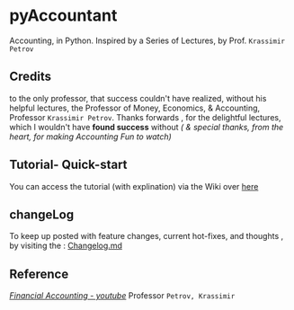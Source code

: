 # pyAccountant
Accounting, in Python.
Inspired by a Series of Lectures, by Prof. `Krassimir Petrov`

## Credits

to the only professor, that success couldn't have realized, without his helpful lectures,  the Professor of Money, Economics, & Accounting, Professor `Krassimir Petrov`. Thanks forwards , for the delightful lectures, which I wouldn't have **found success** without *( & special thanks, from *the heart*, for making Accounting Fun to watch)*

## Tutorial- Quick-start
You can access the tutorial (with explination) via the Wiki over [here](https://github.com/adamwillisMastery/pyAccountant/wiki)

## changeLog
To keep up posted with feature changes, current hot-fixes, and thoughts , by visiting the : [Changelog.md](https://github.com/adamwillisMastery/pyAccountant/blob/main/Changelog.md)
## Reference

[_Financial Accounting - youtube_](https://www.youtube.com/playlist?list=PLesgViD0jhW8_Q5QfOribZqNrivFJ_evf) Professor `Petrov, Krassimir`

